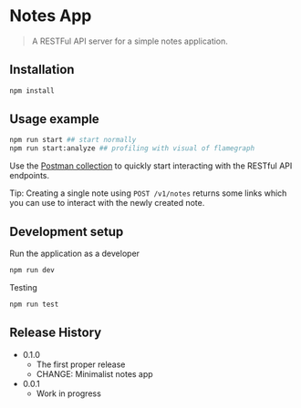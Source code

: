 # Notes App
> A RESTFul API server for a simple notes application.

## Installation

```sh
npm install
```

## Usage example

```sh
npm run start ## start normally
npm run start:analyze ## profiling with visual of flamegraph
```


Use the [Postman collection](https://github.com/qas/notes-app/blob/master/.postman/postman_collection.json) to quickly start interacting with the RESTful API endpoints.

Tip: Creating a single note using `POST /v1/notes` returns some links which you can use to interact with the newly created note.

## Development setup

Run the application as a developer

```sh
npm run dev
```

Testing

```sh
npm run test    
```

## Release History

* 0.1.0
    * The first proper release
    * CHANGE: Minimalist notes app
* 0.0.1
    * Work in progress
